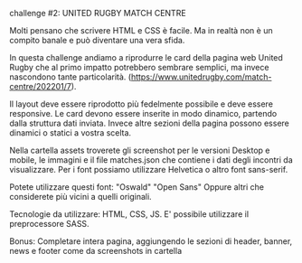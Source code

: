 challenge #2: UNITED RUGBY MATCH CENTRE

Molti pensano che scrivere HTML e CSS è facile. Ma in realtà non è un compito banale e può diventare una vera sfida.

In questa challenge andiamo a riprodurre le card della pagina web United Rugby che al primo impatto potrebbero sembrare semplici, ma invece nascondono tante particolarità. (https://www.unitedrugby.com/match-centre/202201/7).

Il layout deve essere riprodotto più fedelmente possibile e deve essere responsive.
Le card devono essere inserite in modo dinamico, partendo dalla struttura dati inviata.
Invece altre sezioni della pagina possono essere dinamici o statici a vostra scelta.

Nella cartella assets troverete gli screenshot per le versioni Desktop e mobile, le immagini e il file matches.json che contiene i dati degli incontri da visualizzare. Per i font possiamo utilizzare Helvetica o altro font sans-serif.

Potete utilizzare questi font:
"Oswald"
"Open Sans"
Oppure altri che considerete più vicini a quelli originali.

Tecnologie da utilizzare: HTML, CSS, JS.
E' possibile utilizzare il preprocessore SASS.

Bonus:
Completare intera pagina, aggiungendo le sezioni di header, banner, news e footer come da screenshots in cartella <bonus>
